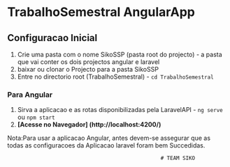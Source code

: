 
# TrabalhoSemestral AngularApp

## Configuracao Inicial
1. Crie uma pasta com o nome SikoSSP (pasta root do projecto) - a pasta que vai conter os dois projectos angular e laravel
1. baixar ou clonar o Projecto para a pasta SikoSSP
2. Entre no directorio root (TrabalhoSemestral) - `cd TrabalhoSemestral`



### Para Angular
1. Sirva a aplicacao e as rotas disponibilizadas pela LaravelAPI - `ng serve` ou `npm start`
2. **[Acesse no Navegador] (http://localhost:4200/)**

Nota:Para usar a aplicacao Angular, antes devem-se assegurar que as todas as configuracoes da Aplicacao laravel foram bem Succedidas.







                                                     # TEAM SIKO
